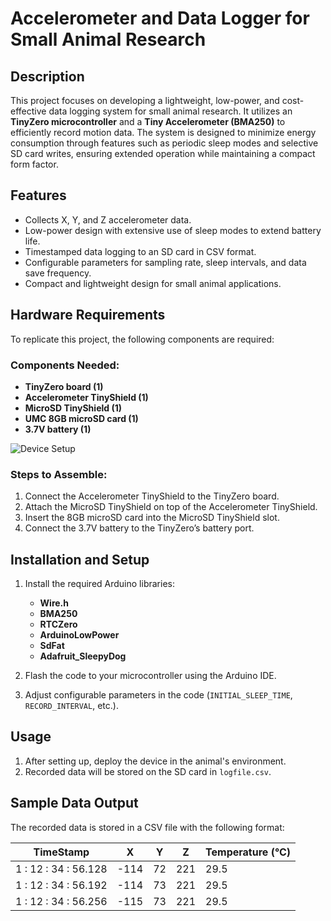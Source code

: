 # Accelerometer and Data Logger for Small Animal Research

## Description  
This project focuses on developing a lightweight, low-power, and cost-effective data logging system for small animal research. It utilizes an **TinyZero microcontroller** and a **Tiny Accelerometer (BMA250)** to efficiently record motion data. The system is designed to minimize energy consumption through features such as periodic sleep modes and selective SD card writes, ensuring extended operation while maintaining a compact form factor.

## Features  
- Collects X, Y, and Z accelerometer data.  
- Low-power design with extensive use of sleep modes to extend battery life.  
- Timestamped data logging to an SD card in CSV format.  
- Configurable parameters for sampling rate, sleep intervals, and data save frequency.  
- Compact and lightweight design for small animal applications.  

## Hardware Requirements  
To replicate this project, the following components are required:  

### Components Needed:  
- **TinyZero board (1)**  
- **Accelerometer TinyShield (1)**  
- **MicroSD TinyShield (1)**  
- **UMC 8GB microSD card (1)**  
- **3.7V battery (1)**  

![Device Setup](images/device.png)

### Steps to Assemble:  
1. Connect the Accelerometer TinyShield to the TinyZero board.  
2. Attach the MicroSD TinyShield on top of the Accelerometer TinyShield.  
3. Insert the 8GB microSD card into the MicroSD TinyShield slot.  
4. Connect the 3.7V battery to the TinyZero’s battery port.  

## Installation and Setup  

1. Install the required Arduino libraries:  
   - **Wire.h**  
   - **BMA250**  
   - **RTCZero**  
   - **ArduinoLowPower**  
   - **SdFat**  
   - **Adafruit_SleepyDog**  

2. Flash the code to your microcontroller using the Arduino IDE.

3. Adjust configurable parameters in the code (`INITIAL_SLEEP_TIME`, `RECORD_INTERVAL`, etc.).

## Usage  
1. After setting up, deploy the device in the animal's environment.  
2. Recorded data will be stored on the SD card in `logfile.csv`. 

## Sample Data Output  

The recorded data is stored in a CSV file with the following format:  

| TimeStamp          | X     | Y    | Z    | Temperature (°C) |
|--------------------|-------|------|------|------------------|
| 1 : 12 : 34 : 56.128 | -114  | 72   | 221  | 29.5             |
| 1 : 12 : 34 : 56.192 | -114  | 73   | 221  | 29.5             |
| 1 : 12 : 34 : 56.256 | -115  | 73   | 221  | 29.5             |

